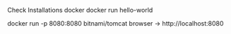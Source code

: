Check Installations docker
  docker run hello-world
  
  docker run -p 8080:8080 bitnami/tomcat
    browser -> http://localhost:8080
